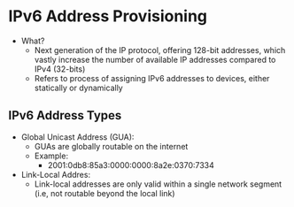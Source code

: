 # IPv6 Address Provisioning
- What?
	- Next generation of the IP protocol, offering 128-bit addresses, which vastly increase the number of available IP addresses compared to IPv4 (32-bits)
	- Refers to process of assigning IPv6 addresses to devices, either statically or dynamically

## IPv6 Address Types
- Global Unicast Address (GUA):
	- GUAs are globally routable on the internet
	- Example:
		- 2001:0db8:85a3:0000:0000:8a2e:0370:7334
- Link-Local Addres:
	- Link-local addresses are only valid within a single network segment (i.e, not routable beyond the local link)
